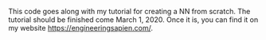 This code goes along with my tutorial for creating a NN from scratch. The tutorial should be finished come March 1, 2020. Once it is, you can find it on my website https://engineeringsapien.com/.